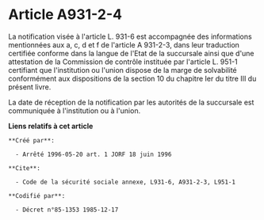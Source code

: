 # Article A931-2-4

La notification visée à l'article L. 931-6 est accompagnée des informations mentionnées aux a, c, d et f de l'article A
931-2-3, dans leur traduction certifiée conforme dans la langue de l'Etat de la succursale ainsi que d'une attestation de la
Commission de contrôle instituée par l'article L. 951-1 certifiant que l'institution ou l'union dispose de la marge de
solvabilité conformément aux dispositions de la section 10 du chapitre Ier du titre III du présent livre.

La date de réception de la notification par les autorités de la succursale est communiquée à l'institution ou à l'union.

**Liens relatifs à cet article**

	**Créé par**:

	  - Arrêté 1996-05-20 art. 1 JORF 18 juin 1996

	**Cite**:

	  - Code de la sécurité sociale annexe, L931-6, A931-2-3, L951-1

	**Codifié par**:

	  - Décret n°85-1353 1985-12-17
